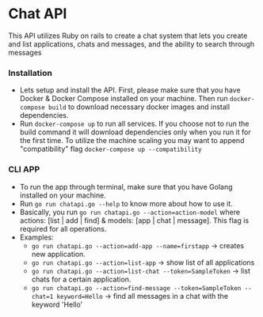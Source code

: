 # Chat API

This API utilizes Ruby on rails to create a chat system that lets you create and list applications, chats and messages, and the ability to search through messages

### Installation

- Lets setup and install the API. First, please make sure that you have Docker & Docker Compose installed on your machine. Then run `docker-compose build` to download necessary docker images and install dependencies.
- Run `docker-compose up` to run all services. If you choose not to run the build command it will download dependencies only when you run it for the first time. To utilize the machine scaling you may want to append "compatibility" flag `docker-compose up --compatibility`

### CLI APP

- To run the app through terminal, make sure that you have Golang installed on your machine.
- Run `go run chatapi.go --help` to know more about how to use it.
- Basically, you run `go run chatapi.go --action=action-model` where actions: [list | add | find] & models: [app | chat | message]. This flag is required for all operations.
- Examples:
    - `go run chatapi.go --action=add-app --name=firstapp` → creates new application.
    - `go run chatapi.go --action=list-app` → show list of all applications
    - `go run chatapi.go --action=list-chat --token=SampleToken` → list chats for a certain application.
    - `go run chatapi.go --action=find-message --token=SampleToken --chat=1 keyword=Hello` → find all messages in a chat with the keyword 'Hello'
